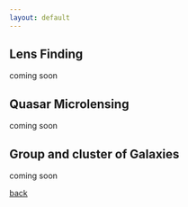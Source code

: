 ```yaml
---
layout: default
---
```


## Lens Finding
coming soon

## Quasar Microlensing
coming soon

## Group and cluster of Galaxies
coming soon

[back](./)
